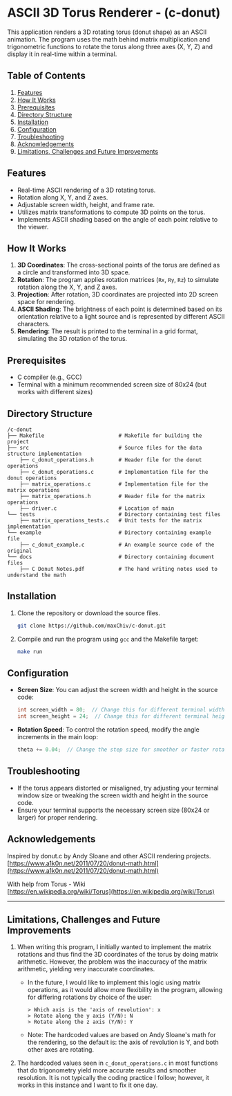 # ASCII 3D Torus Renderer - (c-donut)

This application renders a 3D rotating torus (donut shape) as an ASCII animation. The program uses the math behind matrix multiplication and trigonometric functions to rotate the torus along three axes (X, Y, Z) and display it in real-time within a terminal.

## Table of Contents

1. [Features](#features)
2. [How It Works](#how-it-works)
3. [Prerequisites](#prerequisites)
4. [Directory Structure](#directory-structure)
5. [Installation](#installation)
6. [Configuration](#configuration)
7. [Troubleshooting](#troubleshooting)
8. [Acknowledgements](#acknowledgements)
9. [Limitations, Challenges and Future Improvements](#limitations-challenges-and-future-improvements)

## Features

- Real-time ASCII rendering of a 3D rotating torus.
- Rotation along X, Y, and Z axes.
- Adjustable screen width, height, and frame rate.
- Utilizes matrix transformations to compute 3D points on the torus.
- Implements ASCII shading based on the angle of each point relative to the viewer.

## How It Works

1. **3D Coordinates**: The cross-sectional points of the torus are defined as a circle and transformed into 3D space.
2. **Rotation**: The program applies rotation matrices (`Rx`, `Ry`, `Rz`) to simulate rotation along the X, Y, and Z axes.
3. **Projection**: After rotation, 3D coordinates are projected into 2D screen space for rendering.
4. **ASCII Shading**: The brightness of each point is determined based on its orientation relative to a light source and is represented by different ASCII characters.
5. **Rendering**: The result is printed to the terminal in a grid format, simulating the 3D rotation of the torus.

## Prerequisites

- C compiler (e.g., GCC)
- Terminal with a minimum recommended screen size of 80x24 (but works with different sizes)

## Directory Structure 
```
/c-donut
├── Makefile                        # Makefile for building the project
├── src                             # Source files for the data structure implementation
    ├── c_donut_operations.h        # Header file for the donut operations
    ├── c_donut_operations.c        # Implementation file for the donut operations
    ├── matrix_operations.c         # Implementation file for the matrix operations
    ├── matrix_operations.h         # Header file for the matrix operations
    ├── driver.c                    # Location of main 
└── tests                           # Directory containing test files
    ├── matrix_operations_tests.c   # Unit tests for the matrix implementation
└── example                         # Directory containing example file
    ├── c_donut_example.c           # An example source code of the original 
└── docs                            # Directory containing document files
    ├── C Donut Notes.pdf           # The hand writing notes used to understand the math 
```

## Installation

1. Clone the repository or download the source files.
    ```bash
    git clone https://github.com/maxChiv/c-donut.git
    ```

2. Compile and run the program using `gcc` and the Makefile target:
    ```bash
    make run
    ```

## Configuration

- **Screen Size**: You can adjust the screen width and height in the source code:
    ```c
    int screen_width = 80;  // Change this for different terminal widths
    int screen_height = 24;  // Change this for different terminal heights
    ```
- **Rotation Speed**: To control the rotation speed, modify the angle increments in the main loop:
    ```c
    theta += 0.04;  // Change the step size for smoother or faster rotation
    ```

## Troubleshooting

- If the torus appears distorted or misaligned, try adjusting your terminal window size or tweaking the screen width and height in the source code.
- Ensure your terminal supports the necessary screen size (80x24 or larger) for proper rendering.

## Acknowledgements

Inspired by donut.c by Andy Sloane and other ASCII rendering projects.  
[https://www.a1k0n.net/2011/07/20/donut-math.html](https://www.a1k0n.net/2011/07/20/donut-math.html)

With help from Torus - Wiki  
[https://en.wikipedia.org/wiki/Torus](https://en.wikipedia.org/wiki/Torus)

---

## Limitations, Challenges and Future Improvements

1. When writing this program, I initially wanted to implement the matrix rotations and thus find the 3D coordinates of the torus by doing matrix arithmetic. However, the problem was the inaccuracy of the matrix arithmetic, yielding very inaccurate coordinates. 
    - In the future, I would like to implement this logic using matrix operations, as it would allow more flexibility in the program, allowing for differing rotations by choice of the user:
        ``` 
        > Which axis is the 'axis of revolution': x 
        > Rotate along the y axis (Y/N): N
        > Rotate along the z axis (Y/N): Y
        ```
    - Note: The hardcoded values are based on Andy Sloane's math for the rendering, so the default is: the axis of revolution is Y, and both other axes are rotating.
  
2. The hardcoded values seen in `c_donut_operations.c` in most functions that do trigonometry yield more accurate results and smoother resolution. It is not typically the coding practice I follow; however, it works in this instance and I want to fix it one day. 
